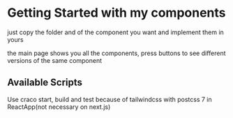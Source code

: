 # Getting Started with my components

just copy the folder and of the component you want and implement them in yours

the main page shows you all the components, press buttons to see different versions of the same component

## Available Scripts

Use craco start, build and test because of tailwindcss with postcss 7 in ReactApp(not necessary on next.js)
